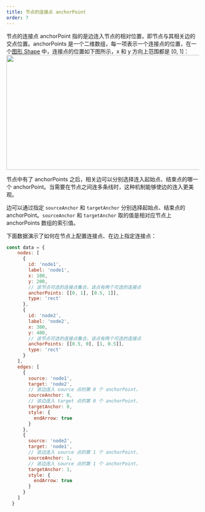 ```yaml
---
title: 节点的连接点 anchorPoint
order: 7
---
```


节点的连接点 anchorPoint 指的是边连入节点的相对位置，即节点与其相关边的交点位置。anchorPoints 是一个二维数组，每一项表示一个连接点的位置，在一个[图形 Shape](/zh/docs/manual/middle/keyconcept/shape-keyshape) 中，连接点的位置如下图所示，x 和 y 方向上范围都是 [0, 1]：<br />
<img src='https://gw.alipayobjects.com/mdn/rms_f8c6a0/afts/img/A*EJTyR4j9VN4AAAAAAAAAAABkARQnAQ' width='600' height='300' />

节点中有了 anchorPoints 之后，相关边可以分别选择连入起始点、结束点的哪一个 anchorPoint。当需要在节点之间连多条线时，这种机制能够使边的连入更美观。

边可以通过指定 `sourceAnchor` 和 `targetAnchor` 分别选择起始点、结束点的 anchorPoint。`sourceAnchor` 和 `targetAnchor` 取的值是相对应节点上 anchorPoints 数组的索引值。

下面数据演示了如何在节点上配置连接点、在边上指定连接点：
```javascript
const data = {
    nodes: [
      {
        id: 'node1',
        label: 'node1',
        x: 100,
        y: 200,
        // 该节点可选的连接点集合，该点有两个可选的连接点
        anchorPoints: [[0, 1], [0.5, 1]],
        type: 'rect'
      },
      {
        id: 'node2',
        label: 'node2',
        x: 300,
        y: 400,
        // 该节点可选的连接点集合，该点有两个可选的连接点
        anchorPoints: [[0.5, 0], [1, 0.5]],
        type: 'rect'
      }
    ],
    edges: [
      {
        source: 'node1',
        target: 'node2',
        // 该边连入 source 点的第 0 个 anchorPoint，
        sourceAnchor: 0,
        // 该边连入 target 点的第 0 个 anchorPoint，
        targetAnchor: 0,
        style: {
          endArrow: true
        }
      },
      {
        source: 'node2',
        target: 'node1',
        // 该边连入 source 点的第 1 个 anchorPoint，
        sourceAnchor: 1,
        // 该边连入 source 点的第 1 个 anchorPoint，
        targetAnchor: 1,
        style: {
          endArrow: true
        }
      }
    ]
  }
```
